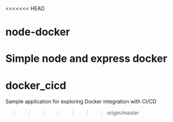 <<<<<<< HEAD
# node-docker
Simple node and express docker 
=======
# docker_cicd
Sample application for exploring Docker integration with CI/CD
>>>>>>> origin/master
